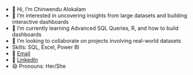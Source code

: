 - 👋 Hi, I’m Chinwendu Alokalam
- 👀 I’m interested in uncovering insights from large datasets and building interactive dashboards
- 🌱 I’m currently learning Advanced SQL Queries, R, and how to build dashboards 
- 💞️ I’m looking to collaborate on projects involving real-world datasets
- Skills: SQL, Excel, Power BI
- 📧 [Email](chinwendualokalam@gmail.com)  
- 💼 [LinkedIn](www.linkedin.com/in/chinwendu-alokalam-11a3aa348)
- 😄 Pronouns: Her/She

<!---
ChinwenduAlokalam/ChinwenduAlokalam is a ✨ special ✨ repository because its `README.md` (this file) appears on your GitHub profile.
You can click the Preview link to take a look at your changes.
--->
